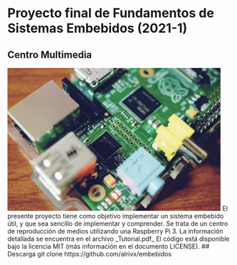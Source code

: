 # Proyecto final de Fundamentos de Sistemas Embebidos (2021-1)
## Centro Multimedia
<img src="https://github.com/alrivx/embebidos/blob/main/rb.jpg"  height="320" />
El presente proyecto tiene como objetivo implementar un sistema embebido útil, y que sea sencillo de implementar y comprender. 
Se trata de un centro de reproducción de medios utilizando una Raspberry Pi 3. 
La información detallada se encuentra en el archivo _Tutorial.pdf_
El código está disponible bajo la licencia MIT (más información en el documento LICENSE).
## Descarga
git clone https://github.com/alrivx/embebidos


